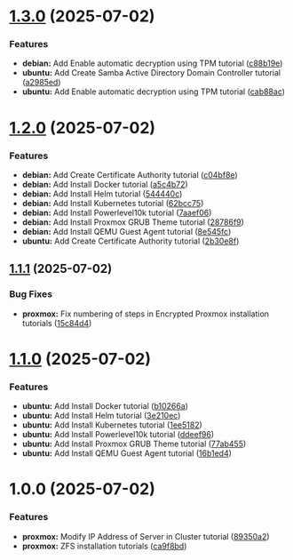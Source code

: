 # [1.3.0](https://github.com/evan-kinney/linux-tutorials/compare/1.2.0...1.3.0) (2025-07-02)


### Features

* **debian:** Add Enable automatic decryption using TPM tutorial ([c88b19e](https://github.com/evan-kinney/linux-tutorials/commit/c88b19ead2440b30fb8d57f74031b46efaebcb4e))
* **ubuntu:** Add Create Samba Active Directory Domain Controller tutorial ([a2985ed](https://github.com/evan-kinney/linux-tutorials/commit/a2985ed41016d6aa926c07f34dd577a0ad275a75))
* **ubuntu:** Add Enable automatic decryption using TPM tutorial ([cab88ac](https://github.com/evan-kinney/linux-tutorials/commit/cab88acd71c40ee4aa421fa1988a2fe4132eaae5))

# [1.2.0](https://github.com/evan-kinney/linux-tutorials/compare/1.1.1...1.2.0) (2025-07-02)


### Features

* **debian:** Add Create Certificate Authority tutorial ([c04bf8e](https://github.com/evan-kinney/linux-tutorials/commit/c04bf8e3eec567861f021601afaa77b252638fed))
* **debian:** Add Install Docker tutorial ([a5c4b72](https://github.com/evan-kinney/linux-tutorials/commit/a5c4b72499bcc800ffdd65f2cb63df2e0d2dec99))
* **debian:** Add Install Helm tutorial ([544440c](https://github.com/evan-kinney/linux-tutorials/commit/544440c9174d0171e85ad04a129351098c1e93b2))
* **debian:** Add Install Kubernetes tutorial ([62bcc75](https://github.com/evan-kinney/linux-tutorials/commit/62bcc75eb8018cf1f5e0f5557893eb9cbe0e380e))
* **debian:** Add Install Powerlevel10k tutorial ([7aaef06](https://github.com/evan-kinney/linux-tutorials/commit/7aaef06ae391e5c83d337755d20b698c7fa8d593))
* **debian:** Add Install Proxmox GRUB Theme tutorial ([28786f9](https://github.com/evan-kinney/linux-tutorials/commit/28786f9044e25042579b0585bf17282c634749f7))
* **debian:** Add Install QEMU Guest Agent tutorial ([8e545fc](https://github.com/evan-kinney/linux-tutorials/commit/8e545fc3eaea239b3da2e23712f3e172a27d5a1e))
* **ubuntu:** Add Create Certificate Authority tutorial ([2b30e8f](https://github.com/evan-kinney/linux-tutorials/commit/2b30e8fe8f821765e5ea3a00e97da35d9ce9431e))

## [1.1.1](https://github.com/evan-kinney/linux-tutorials/compare/1.1.0...1.1.1) (2025-07-02)


### Bug Fixes

* **proxmox:** Fix numbering of steps in Encrypted Proxmox installation tutorials ([15c84d4](https://github.com/evan-kinney/linux-tutorials/commit/15c84d4b88583e46e37599265d51e60f2f56e654))

# [1.1.0](https://github.com/evan-kinney/linux-tutorials/compare/1.0.0...1.1.0) (2025-07-02)


### Features

* **ubuntu:** Add Install Docker tutorial ([b10266a](https://github.com/evan-kinney/linux-tutorials/commit/b10266aac828cf059f9f210204730f6541ab986a))
* **ubuntu:** Add Install Helm tutorial ([3e210ec](https://github.com/evan-kinney/linux-tutorials/commit/3e210ecf1c6fb156bc31b85fd0b6447ce26fff3f))
* **ubuntu:** Add Install Kubernetes tutorial ([1ee5182](https://github.com/evan-kinney/linux-tutorials/commit/1ee51826a25da8795f543784549cf1101aa83ed4))
* **ubuntu:** Add Install Powerlevel10k tutorial ([ddeef96](https://github.com/evan-kinney/linux-tutorials/commit/ddeef96c62a0a917c7fe58749c2dfde705019ca1))
* **ubuntu:** Add Install Proxmox GRUB Theme tutorial ([77ab455](https://github.com/evan-kinney/linux-tutorials/commit/77ab4556c8f610f381d98787733528b32a4fa6a1))
* **ubuntu:** Add Install QEMU Guest Agent tutorial ([16b1ed4](https://github.com/evan-kinney/linux-tutorials/commit/16b1ed464044753b57984d2d3282c1661edc5791))

# 1.0.0 (2025-07-02)


### Features

* **proxmox:** Modify IP Address of Server in Cluster tutorial ([89350a2](https://github.com/evan-kinney/linux-tutorials/commit/89350a2750b4398b1b7ddc940cf3ffeb0cd49c9f))
* **proxmox:** ZFS installation tutorials ([ca9f8bd](https://github.com/evan-kinney/linux-tutorials/commit/ca9f8bde95a6b3be1e0dc7a84f0d2ba4dce0e9f5))
